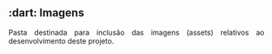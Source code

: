 <br id="topo">

<span id="imagens">

<h2> :dart: Imagens</h2>

<p align="justify"> Pasta destinada para inclusão das imagens (assets) relativos ao desenvolvimento deste projeto.</p>

<br>
